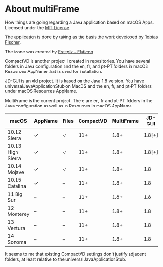 # About multiFrame

How things are going regarding a Java application based on macOS Apps. Licensed under the [MIT License](https://github.com/eternalbits/multiFrame/blob/main/LICENSE).

The application is done by taking as the basis the work developed by [Tobias Fischer](https://github.com/tofi86/universalJavaApplicationStub).

The icone was created by [Freepik - Flaticon](https://www.flaticon.com/free-icon/calendar_831265).

CompactVD is another project I created in repositories. You have several folders in Java configuration and the en, fr, and pt-PT folders in macOS Resources AppName that is used for installation.

JD-GUI is an old project. It is based on the Java 1.8 version. You have universalJavaApplicationStub on MacOS and the en, fr, and pt-PT folders under macOS Resources AppName.

MultiFrame is the current project. There are en, fr and pt-PT folders in the Java configuration as well as in Resources in macOS AppName.

| macOS | AppName | Files | CompactVD | MultiFrame | JD-GUI |
| ---- | ---- | ---- | ---- | ---- | ---- |
| 10.12 Sierra | ✓ | ✓ | 11+ | 1.8+ | 1.8[+] |
| 10.13 High Sierra | ✓ | ✓ | 11+ | 1.8+ | 1.8[+] |
| 10.14 Mojave | ✓ | ✓ | 11+ | 1.8+ | 1.8 |
| 10.15 Catalina | ✓ | – | 11+ | 1.8+ | 1.8 |
| 11 Big Sur | – | – | 11+ | 1.8+ | 1.8 |
| 12 Monterey | – | – | 11+ | 1.8+ | 1.8 |
| 13 Ventura | – | – | 11+ | 1.8+ | 1.8 |
| 14 Sonoma | – | – | 11+ | 1.8+ | 1.8 |

It seems to me that existing CompactVD settings don't justify adjacent folders, at least relative to the universalJavaApplicationStub.
